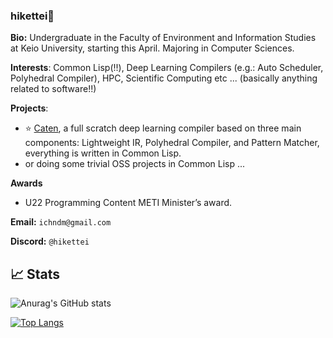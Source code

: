 ### hikettei🌙

**Bio:** Undergraduate in the Faculty of Environment and Information Studies at Keio University, starting this April. Majoring in Computer Sciences.

**Interests**: Common Lisp(!!), Deep Learning Compilers (e.g.: Auto Scheduler, Polyhedral Compiler), HPC, Scientific Computing etc ... (basically anything related to software!!)

**Projects**:

- ⭐ [Caten](https://github.com/hikettei/Caten), a full scratch deep learning compiler based on three main components: Lightweight IR, Polyhedral Compiler, and Pattern Matcher, everything is written in Common Lisp.
- or doing some trivial OSS projects in Common Lisp ...

**Awards**

- U22 Programming Content METI Minister’s award.

**Email:** `ichndm@gmail.com`

**Discord:** `@hikettei`
 
## 📈 Stats

![Anurag's GitHub stats](https://github-readme-stats.vercel.app/api?username=hikettei&show_icons=true&theme=graywhite&count_private=true)

[![Top Langs](https://github-readme-stats.vercel.app/api/top-langs/?username=hikettei)](https://github.com/anuraghazra/github-readme-stats)
